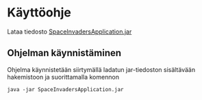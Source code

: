 # Käyttöohje

Lataa tiedosto [SpaceInvadersApplication.jar](https://github.com/asianomainen/ot-harjoitustyo/releases/tag/viikko5)

## Ohjelman käynnistäminen

Ohjelma käynnistetään siirtymällä ladatun jar-tiedoston sisältävään hakemistoon ja suorittamalla komennon

```
java -jar SpaceInvadersApplication.jar
```
